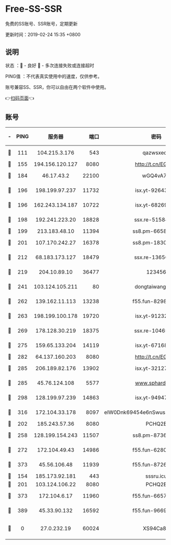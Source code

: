 # Free-SS-SSR

免费的SS账号、SSR账号，定期更新

更新时间：2019-02-24 15:35 +0800

## 说明

状态     ：🙂 - 良好 🙁 - 多次连接失败或连接超时

PING值   ：不代表真实使用中的速度，仅供参考。

账号兼容SS、SSR，你可以自由在两个软件中使用。

👉[扫码页面](https://liesauer.github.io/free-ss-ssr.github.io/)👈

## 账号

|-|PING|服务器|端口|密码|加密方式|区域|
|:----:|:----:|:-----:|-----:|:----:|:----:|:----:|
|🙂|111|104.215.3.176|543|qazwsxedc|aes-256-gcm|JP|
|🙂|155|194.156.120.127|8080|http://t.cn/EGJIyrl|rc4-md5|RU|
|🙂|184|46.17.43.2|22100|wGQ4vA7D|aes-256-gcm|RU|
|🙂|196|198.199.97.237|11732|isx.yt-92643229|aes-256-cfb|US|
|🙂|196|162.243.134.187|10722|isx.yt-68269758|aes-256-cfb|US|
|🙂|198|192.241.223.20|18828|ssx.re-51584753|aes-256-cfb|US|
|🙂|199|213.183.48.10|11394|ss8.pm-66583704|rc4-md5|RU|
|🙂|201|107.170.242.27|16378|ss8.pm-18305798|aes-256-cfb|US|
|🙂|212|68.183.173.127|18479|ssx.re-13656982|aes-256-cfb|US|
|🙂|219|204.10.89.10|36477|123456|aes-256-cfb|US|
|🙂|241|103.124.105.211|80|dongtaiwang.com|aes-256-cfb|US|
|🙂|262|139.162.11.113|13238|f55.fun-82987043|aes-256-cfb|SG|
|🙂|263|198.199.100.178|19720|isx.yt-91232845|aes-256-cfb|US|
|🙂|269|178.128.30.219|18375|ssx.re-10465888|aes-256-cfb|SG|
|🙂|275|159.65.133.204|14119|isx.yt-67168990|aes-256-cfb|SG|
|🙂|282|64.137.160.203|8080|http://t.cn/EGJIyrl|rc4-md5|CA|
|🙂|285|206.189.82.176|13902|isx.yt-32127764|aes-256-cfb|SG|
|🙂|285|45.76.124.108|5577|www.sphard.com|aes-256-cfb|AU|
|🙂|298|128.199.97.239|14863|isx.yt-94947792|aes-256-cfb|SG|
|🙂|316|172.104.33.178|8097|eIW0Dnk69454e6nSwuspv9DmS201tQ0D|aes-256-cfb|SG|
|🙂|202|185.243.57.36|8080|PCHQ2E|rc4-md5|US|
|🙂|258|128.199.154.243|11507|ss8.pm-87365089|aes-256-cfb|SG|
|🙂|272|172.104.49.43|14986|f55.fun-62809242|aes-256-cfb|SG|
|🙂|373|45.56.106.48|11939|f55.fun-87263738|aes-256-cfb|US|
|🙁|154|185.173.92.181|443|sssru.icu|rc4-md5|RU|
|🙁|201|103.124.106.22|8080|PCHQ2E|rc4-md5|US|
|🙁|373|172.104.6.17|11960|f55.fun-66579166|aes-256-cfb|US|
|🙁|389|45.33.90.132|16592|f55.fun-96694755|aes-256-cfb|US|
|🙁|0|27.0.232.19|60024|XS94Ca8K|xchacha20-ietf-poly1305|HK|

